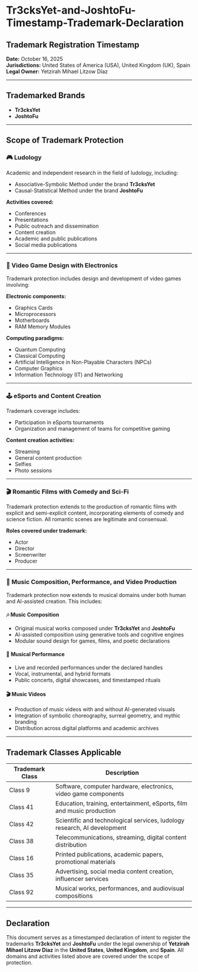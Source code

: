 # Tr3cksYet-and-JoshtoFu-Timestamp-Trademark-Declaration

## Trademark Registration Timestamp
**Date:** October 16, 2025  
**Jurisdictions:** United States of America (USA), United Kingdom (UK), Spain  
**Legal Owner:** Yetzirah Mihael Litzow Díaz

---

## Trademarked Brands
- **Tr3cksYet**
- **JoshtoFu**

---

## Scope of Trademark Protection

### 🎮 Ludology
Academic and independent research in the field of ludology, including:

- Associative-Symbolic Method under the brand **Tr3cksYet**  
- Causal-Statistical Method under the brand **JoshtoFu**

**Activities covered:**
- Conferences  
- Presentations  
- Public outreach and dissemination  
- Content creation  
- Academic and public publications  
- Social media publications  

---

### 🧠 Video Game Design with Electronics
Trademark protection includes design and development of video games involving:

**Electronic components:**
- Graphics Cards  
- Microprocessors  
- Motherboards  
- RAM Memory Modules  

**Computing paradigms:**
- Quantum Computing  
- Classical Computing  
- Artificial Intelligence in Non-Playable Characters (NPCs)  
- Computer Graphics  
- Information Technology (IT) and Networking  

---

### 🕹️ eSports and Content Creation
Trademark coverage includes:

- Participation in eSports tournaments  
- Organization and management of teams for competitive gaming  

**Content creation activities:**
- Streaming  
- General content production  
- Selfies  
- Photo sessions  

---

### 🎬 Romantic Films with Comedy and Sci-Fi
Trademark protection extends to the production of romantic films with explicit and semi-explicit content, incorporating elements of comedy and science fiction. All romantic scenes are legitimate and consensual.

**Roles covered under trademark:**
- Actor  
- Director  
- Screenwriter  
- Producer  

---

### 🎼 Music Composition, Performance, and Video Production
Trademark protection now extends to musical domains under both human and AI-assisted creation. This includes:

#### 🎶 Music Composition
- Original musical works composed under **Tr3cksYet** and **JoshtoFu**  
- AI-assisted composition using generative tools and cognitive engines  
- Modular sound design for games, films, and poetic declarations  

#### 🎤 Musical Performance
- Live and recorded performances under the declared handles  
- Vocal, instrumental, and hybrid formats  
- Public concerts, digital showcases, and timestamped rituals  

#### 🎬 Music Videos
- Production of music videos with and without AI-generated visuals  
- Integration of symbolic choreography, surreal geometry, and mythic branding  
- Distribution across digital platforms and academic archives  

---

## Trademark Classes Applicable

| Trademark Class | Description |
|-----------------|-------------|
| Class 9         | Software, computer hardware, electronics, video game components |
| Class 41        | Education, training, entertainment, eSports, film and music production |
| Class 42        | Scientific and technological services, ludology research, AI development |
| Class 38        | Telecommunications, streaming, digital content distribution |
| Class 16        | Printed publications, academic papers, promotional materials |
| Class 35        | Advertising, social media content creation, influencer services |
| Class 92        | Musical works, performances, and audiovisual compositions |

---

## Declaration
This document serves as a timestamped declaration of intent to register the trademarks **Tr3cksYet** and **JoshtoFu** under the legal ownership of **Yetzirah Mihael Litzow Díaz** in the **United States**, **United Kingdom**, and **Spain**. All domains and activities listed above are covered under the scope of protection.
